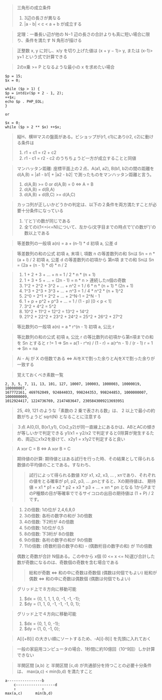 > 三角形の成立条件
> 1. 3辺の長さが異なる
> 2. |a - b| < c < a + b が成立する

> 定理：一番長い辺が他の N−1 辺の長さの合計よりも真に短い場合に限り、条件を満たす
> N 角形が描ける

> 正整数 x, y に対し、x/y を切り上げた値は
> (x + y − 1)> y, または
> (x-1)> y+1
> という式で計算できる

> 2のx乗 >= P となるような最小の x を求めたい場合
```
$p = 15;
$x = 0;

while ($p > 1) {
$p = intdiv($p + 2 - 1, 2);
++$x;
echo $p . PHP_EOL;
}

or

$x = 0;
while ($p > 2 ** $x) ++$x;
```

> 縦H、横Wマスの盤面がある。ビショップが(r1, c1)にあり(r2, c2)に動ける条件は
> 1. r1 + c1 = r2 + c2
> 2. r1 - c1 = r2 - c2
> のうちちょうど一方が成立することと同値

> マンハッタン距離:
> 座標平面上の２点、A(a1, a2), B(b1, b2)の間の距離を
> d(A,B) = |a1 - b1| + |a2 - b2|
> で測ったものをマンハッタン距離と言う。
> 1. d(A,B) >= 0 or d(A,B) = 0 <=> A = B
> 2. d(A,B) = d(B,A)
> 3. d(A,B) + d(B,C) >= d(A,C)

> カッコ列が正しいかどうかの判定は、以下の２条件を両方満たすことが必要十分条件になっている
> 1. '('と')'の数が同じである
> 2. 全てのi(1<=i<=N)について、左からi文字目までの時点で'('の数が')'の数以上である

> 等差数列の一般項
a(n) = a + (n-1) * d
初項 a, 公差 d

> 等差数列の和の公式
初項 a, 末項 l, 項数 n の等差数列の和 Snは
Sn = n * (a + l) / 2
初項 a, 公差 d の等差数列の初項から 第n項 までの和 Snは
Sn = {2a + (n - 1) * d} * n / 2

> 1. 1 + 2 + 3 + ... + n = 1 / 2 * n * (n + 1)
> 2. 1 + 3 + 5 + ... + (2n - 1) = n * n  > 連続したn個の奇数
> 3. 1^2 + 2^2 + 3^2 + ... + n^2 = 1 / 6 * n * (n + 1) * (2n + 1)
> 4. 1^3 + 2^3 + 3^3 + ... + n^3 = 1 / 4 * n^2 * (n + 1)^2
> 5. 2^0 + 2^1 + 2^2 + ... + 2^N-1 = 2^N - 1
> 6. 1 + p + p^2 + p^3 + ... = 1 / (1 - p) [0 < p < 1]
> 7. 3^2 + 4^2 = 5^2
> 8. 10^2 + 11^2 + 12^2 = 13^2 + 14^2
> 9. 21^2 + 22^2 + 23^2 + 24^2 = 25^2 + 26^2 + 27^2

> 等比数列の一般項
a(n) = a * r^(n - 1)
初項 a, 公比 r

> 等比数列の和の公式
初項 a, 公比 r の等比数列の初項から第n項までの和を Sn とすると
r != 1 => Sn = a(1 - r^n) / (1 - r) = a(r^n - 1) / (r - 1)
r = 1  => Sn = na

> Ai - Aj が X の倍数である <=> AiをXで割った余りとAjをXで割った余りが一致する

> 覚えておくべき素数一覧
```
2, 3, 5, 7, 11, 13, 101, 127, 10007, 100003, 1000003, 10000019, 100000007,
167772161, 469762049, 924844033, 998244353, 998244853, 1000000007, 1000000009,
1012924417, 1224736769, 2147483647, 2305843009213693951
```

> 25, 49, 121 のような「素数の 2 乗で表される数」は、
> 2 以上で最小の約数がちょうど sqrt(N) となることに注意する

> ３点 A(0,0), B(x1,y1), C(x2,y2)が同一直線上にあるかは、ABとACの傾きが等しいかで判定できる
> y1/x1 = y2/x2 で判定すると0除算が発生するため、両辺にx1x2を掛けて、x2y1 = x1y2で判定すると良い

> A xor C = B <=> A xor B = C

> 期待値の計算: 期待値とはある試行を行った時、その結果として得られる数値の平均値のことである。すなわち、
> >   試行によって得られる数値 Xが x1, x2, x3, ... , xnであり、それぞれの値をとる確率が
> >   p1, p2, p3, ... ,pnとすると、Xの期待値は、
> >   期待値 = x1 * p1 + x2 * p2 + x3 * p3 + ... + xn * pn となる
> 1からPまでのP種類の目が等確率ででるサイコロの出目の期待値は (1 + P) / 2 です。

> 1. 2の倍数: 1の位が 2,4,6,8,0
> 2. 3の倍数: 各桁の数字の和が 3の倍数
> 3. 4の倍数: 下2桁が 4の倍数
> 4. 5の倍数: 1の位が 0,5
> 5. 8の倍数: 下3桁が 8の倍数
> 6. 9の倍数: 各桁の数字の和が 9の倍数
> 7. 11の倍数: (奇数桁目の数字の和) - (偶数桁目の数字の和) が 11の倍数

> 偶数と奇数が合計 N個ある。この中から x個 (0 <= x <= N)選び合計した数が奇数になるのは、奇数個の奇数を含む場合である
> > 総和が奇数 ⇔ 和の中に奇数は奇数個 (偶数は何個でもよい)
> > 総和が偶数 ⇔ 和の中に奇数は偶数個 (偶数は何個でもよい)

> グリッド上で８方向に移動可能
> 1. $dx = {0, 1, 1, 1, 0, -1, -1, -1};
> 2. $dy = {1, 1, 0, -1, -1, -1, 0, 1};

> グリッド上で４方向に移動可能
> 1. $dx = {0, 1, 0, -1};
> 2. $dy = {1, 0, -1, 0};

> A[i]+B[i] の大きい順にソートするため、-A[i]-B[i] を先頭に入れておく

> 一般の家庭用コンピュータの場合、1秒間に約10億回（10^9回）しか計算できない

> 半開区間 [a,b) と 半開区間 [c,d) が共通部分を持つことの必要十分条件は、
> max(a,c) < min(b,d) を満たすこと
```
a----------------b
    c------------------d
    ↑            ↑
max(a,c)      min(b,d)
```
